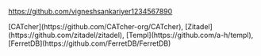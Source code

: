 
<!-- Give link to your github home page -->
<span id="github">https://github.com/vigneshsankariyer1234567890</span>

<!-- Give your internal and external projects related to the module -->
<span id="projects">
  [CATcher](https://github.com/CATcher-org/CATcher),
  [Zitadel](https://github.com/zitadel/zitadel),
  [Templ](https://github.com/a-h/templ),
  [FerretDB](https://github.com/FerretDB/FerretDB)
</span>